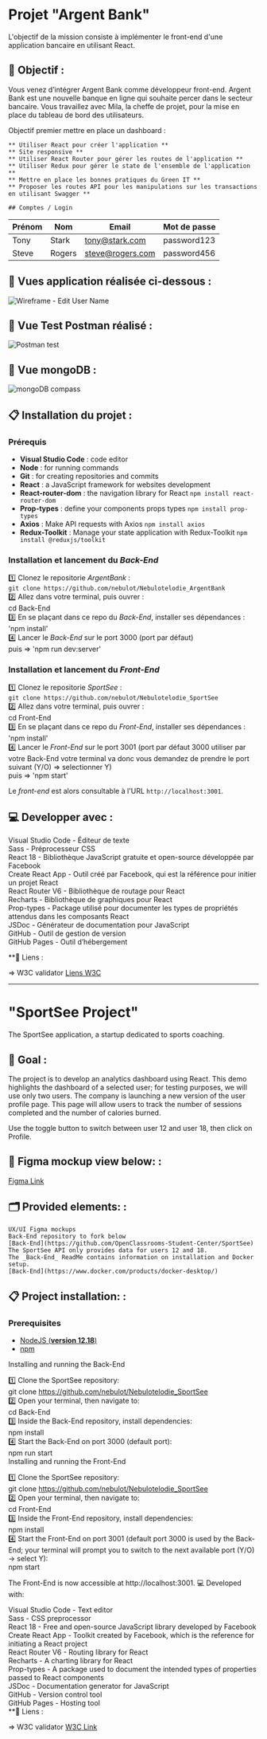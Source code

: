 # Projet "Argent Bank" </br>

L'objectif de la mission consiste à implémenter le front-end d'une application bancaire en utilisant React.

## 🎯 Objectif : </br>

Vous venez d’intégrer Argent Bank comme développeur front-end. Argent Bank est une nouvelle banque en ligne qui souhaite percer dans le secteur bancaire. Vous travaillez avec Mila, la cheffe de projet, pour la mise en place du tableau de bord des utilisateurs.

Objectif premier mettre en place un dashboard :

    ** Utiliser React pour créer l'application **
    ** Site responsive **
    ** Utiliser React Router pour gérer les routes de l'application **
    ** Utiliser Redux pour gérer le state de l'ensemble de l'application **
    ** Mettre en place les bonnes pratiques du Green IT **
    ** Proposer les routes API pour les manipulations sur les transactions en utilisant Swagger **

    ## Comptes / Login

| Prénom | Nom    | Email            | Mot de passe |
| ------ | ------ | ---------------- | ------------ |
| Tony   | Stark  | tony@stark.com   | password123  |
| Steve  | Rogers | steve@rogers.com | password456  |

## 📱 Vues application réalisée ci-dessous : </br>

![Wireframe - Edit User Name](./Back-End/designs/wireframes/edit-user-name.png)

## 📱 Vue Test Postman réalisé : </br>

![Postman test](./Front-End/src/assets/img/bodyjsonpostmanretouremail.jpg)

## 📱 Vue mongoDB : </br>

![mongoDB compass](./Front-End/src/assets/img/mangodb2users.jpg)

## 📋 Installation du projet : </br>

### Prérequis

- **Visual Studio Code** : code editor
- **Node** : for running commands
- **Git** : for creating repositories and commits
- **React** : a JavaScript framework for websites development
- **React-router-dom** : the navigation library for React `npm install react-router-dom`
- **Prop-types** : define your components props types `npm install prop-types`
- **Axios** : Make API requests with Axios `npm install axios`
- **Redux-Toolkit** : Manage your state application with Redux-Toolkit `npm install @reduxjs/toolkit`

### Installation et lancement du _Back-End_

1️⃣ Clonez le repositorie _ArgentBank_ :</br>
`git clone https://github.com/nebulot/Nebulotelodie_ArgentBank`</br>
2️⃣ Allez dans votre terminal, puis ouvrer :</br>
cd Back-End</br>
3️⃣ En se plaçant dans ce repo du _Back-End_, installer ses dépendances :</br>
'npm install'</br>
4️⃣ Lancer le _Back-End_ sur le port 3000 (port par défaut)</br>
puis => 'npm run dev:server'</br>

### Installation et lancement du _Front-End_

1️⃣ Clonez le repositorie _SportSee_ :</br>
`git clone https://github.com/nebulot/Nebulotelodie_SportSee`</br>
2️⃣ Allez dans votre terminal, puis ouvrer :</br>
cd Front-End</br>
3️⃣ En se plaçant dans ce repo du _Front-End_, installer ses dépendances : </br>'npm install'</br>
4️⃣ Lancer le _Front-End_ sur le port 3001 (port par défaut 3000 utiliser par votre Back-End votre terminal va donc vous demandez de prendre le port suivant (Y/O) => selectionner Y)</br>
puis => 'npm start'</br>

Le _front-end_ est alors consultable à l'URL `http://localhost:3001`.

## 💻 Developper avec : </br>

Visual Studio Code - Éditeur de texte</br>
Sass - Préprocesseur CSS</br>
React 18 - Bibliothèque JavaScript gratuite et open-source développée par Facebook</br>
Create React App - Outil créé par Facebook, qui est la référence pour initier un projet React</br>
React Router V6 - Bibliothèque de routage pour React</br>
Recharts - Bibliothèque de graphiques pour React</br>
Prop-types - Package utilisé pour documenter les types de propriétés attendus dans les composants React</br>
JSDoc - Générateur de documentation pour JavaScript</br>
GitHub - Outil de gestion de version</br>
GitHub Pages - Outil d’hébergement</br>

\*\*🔗 Liens : </br>

=> W3C validator
[Liens W3C](https://validator.w3.org/nu/?doc=https%3A%2F%2Fnebulot.github.io%2FNebulotelodie_SportSee%2F)

---

# "SportSee Project" </br>

The SportSee application, a startup dedicated to sports coaching.

## 🎯 Goal : </br>

The project is to develop an analytics dashboard using React.
This demo highlights the dashboard of a selected user; for testing purposes, we will use only two users.
The company is launching a new version of the user profile page. This page will allow users to track the number of sessions completed and the number of calories burned.

Use the toggle button to switch between user 12 and user 18, then click on Profile.

## 📱 Figma mockup view below: : </br>

[Figma Link](https://www.figma.com/design/BMomGVZqLZb811mDMShpLu/UI-design-Sportify-FR?node-id=0-1&p=f&t=Z9RwXQsRR5o0TR4p-0)

## 🗂️ Provided elements: : </br>

    UX/UI Figma mockups
    Back-End repository to fork below
    [Back-End](https://github.com/OpenClassrooms-Student-Center/SportSee)
    The SportSee API only provides data for users 12 and 18.
    The _Back-End_ ReadMe contains information on installation and Docker setup.
    [Back-End](https://www.docker.com/products/docker-desktop/)

## 📋 Project installation: : </br>

### Prerequisites

- [NodeJS (**version 12.18**)](https://nodejs.org/en/)
- [npm](https://www.npmjs.com/)

Installing and running the Back-End

1️⃣ Clone the SportSee repository:</br>
git clone https://github.com/nebulot/Nebulotelodie_SportSee </br>
2️⃣ Open your terminal, then navigate to:</br>
cd Back-End </br>
3️⃣ Inside the Back-End repository, install dependencies: </br>
npm install </br>
4️⃣ Start the Back-End on port 3000 (default port): </br>
npm run start </br>
Installing and running the Front-End </br>

1️⃣ Clone the SportSee repository: </br>
git clone https://github.com/nebulot/Nebulotelodie_SportSee </br>
2️⃣ Open your terminal, then navigate to: </br>
cd Front-End </br>
3️⃣ Inside the Front-End repository, install dependencies: </br>
npm install </br>
4️⃣ Start the Front-End on port 3001 (default port 3000 is used by the Back-End; your terminal will prompt you to switch to the next available port (Y/O) → select Y):</br>
npm start</br>

The Front-End is now accessible at http://localhost:3001.
💻 Developed with: </br>

Visual Studio Code - Text editor </br>
Sass - CSS preprocessor </br>
React 18 - Free and open-source JavaScript library developed by Facebook</br>
Create React App - Toolkit created by Facebook, which is the reference for initiating a React project </br>
React Router V6 - Routing library for React</br>
Recharts - A charting library for React</br>
Prop-types - A package used to document the intended types of properties passed to React components </br>
JSDoc - Documentation generator for JavaScript </br>
GitHub - Version control tool </br>
GitHub Pages - Hosting tool </br>
\*\*🔗 Liens : </br>

=> W3C validator
[ W3C Link](https://validator.w3.org/nu/?doc=https%3A%2F%2Fnebulot.github.io%2FNebulotelodie_SportSee%2F)
